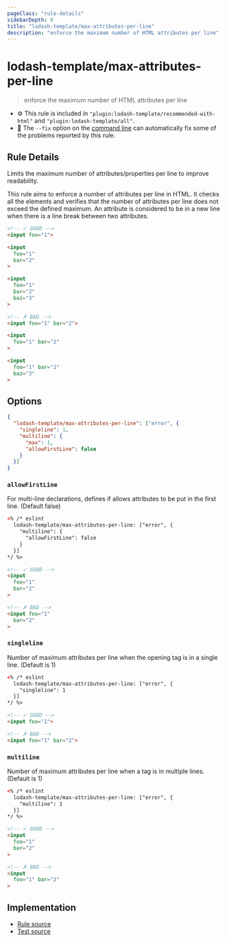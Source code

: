 ```yaml
---
pageClass: "rule-details"
sidebarDepth: 0
title: "lodash-template/max-attributes-per-line"
description: "enforce the maximum number of HTML attributes per line"
---
```

# lodash-template/max-attributes-per-line
> enforce the maximum number of HTML attributes per line

- :gear: This rule is included in `"plugin:lodash-template/recommended-with-html"` and `"plugin:lodash-template/all"`.
- :wrench: The `--fix` option on the [command line](https://eslint.org/docs/user-guide/command-line-interface#fixing-problems) can automatically fix some of the problems reported by this rule.

## Rule Details

Limits the maximum number of attributes/properties per line to improve readability.

This rule aims to enforce a number of attributes per line in HTML.
It checks all the elements and verifies that the number of attributes per line does not exceed the defined maximum.
An attribute is considered to be in a new line when there is a line break between two attributes.

<eslint-code-block fix :rules="{'lodash-template/max-attributes-per-line': ['error']}">

```html
<!-- ✓ GOOD -->
<input foo="1">

<input
  foo="1"
  bar="2"
>

<input
  foo="1"
  bar="2"
  baz="3"
>

<!-- ✗ BAD -->
<input foo="1" bar="2">

<input
  foo="1" bar="2"
>

<input
  foo="1" bar="2"
  baz="3"
>
```

</eslint-code-block>

## Options

```json
{
  "lodash-template/max-attributes-per-line": ["error", {
    "singleline": 1,
    "multiline": {
      "max": 1,
      "allowFirstLine": false
    }
  }]
}
```

### `allowFirstLine`

For multi-line declarations, defines if allows attributes to be put in the first line. (Default false)

<eslint-code-block fix :rules="{}">

```html
<% /* eslint
  lodash-template/max-attributes-per-line: ["error", {
    "multiline": {
      "allowFirstLine": false
    }
  }]
*/ %>

<!-- ✓ GOOD -->
<input
  foo="1"
  bar="2"
>

<!-- ✗ BAD -->
<input foo="1"
  bar="2"
>
```

</eslint-code-block>

### `singleline`

Number of maximum attributes per line when the opening tag is in a single line. (Default is 1)

<eslint-code-block fix :rules="{}">

```html
<% /* eslint
  lodash-template/max-attributes-per-line: ["error", {
    "singleline": 1
  }]
*/ %>

<!-- ✓ GOOD -->
<input foo="1">

<!-- ✗ BAD -->
<input foo="1" bar="2">
```

</eslint-code-block>

### `multiline`

Number of maximum attributes per line when a tag is in multiple lines. (Default is 1)

<eslint-code-block fix :rules="{}">

```html
<% /* eslint
  lodash-template/max-attributes-per-line: ["error", {
    "multiline": 1
  }]
*/ %>

<!-- ✓ GOOD -->
<input
  foo="1"
  bar="2"
>

<!-- ✗ BAD -->
<input
  foo="1" bar="2"
>
```

</eslint-code-block>

## Implementation

- [Rule source](https://github.com/ota-meshi/eslint-plugin-lodash-template/blob/master/lib/rules/max-attributes-per-line.js)
- [Test source](https://github.com/ota-meshi/eslint-plugin-lodash-template/blob/master/tests/lib/rules/max-attributes-per-line.js)

